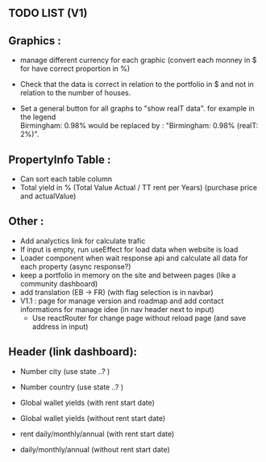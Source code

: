## TODO LIST (V1)

## Graphics :
- manage different currency for each graphic (convert each monney in $ for have correct proportion in %)

- Check that the data is correct in relation to the portfolio in $ and not in relation to the number of houses.

- Set a general button for all graphs to "show realT data".
  for example in the legend  
  Birmingham: 0.98% would be replaced by :
  "Birmingham: 0.98% (realT: 2%)".

## PropertyInfo Table :
- Can sort each table column
- Total yield in % (Total Value Actual / TT rent per Years) (purchase price and actualValue)

## Other :
- Add analyctics link for calculate trafic
- If input is empty, run useEffect for load data when website is load
- Loader component when wait response api and calculate all data for each property (async response?)
- keep a portfolio in memory on the site and between pages (like a community dashboard)
- add translation (EB -> FR) (with flag selection is in navbar)
- V1.1 : page for manage version and roadmap and add contact informations for manage idee (in nav header next to input)
  - Use reactRouter for change page without reload page (and save address in input)

## Header (link dashboard):
- Number city  (use state ..? )
- Number country (use state ..? )

- Global wallet yields (with rent start date)
- Global wallet yields (without rent start date)

- rent daily/monthly/annual (with rent start date)
- daily/monthly/annual (without rent start date)
